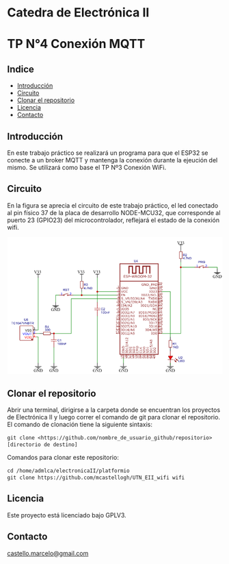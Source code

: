 <h1>Catedra de Electrónica II</h1>
<h1>TP N°4 Conexión MQTT</h1>
<h2>Indice</h2>

- [Introducción](#introducción)
- [Circuito](#circuito)
- [Clonar el repositorio](#clonar-el-repositorio)
- [Licencia](#licencia)
- [Contacto](#contacto)


## Introducción
En este trabajo práctico se realizará un programa para que el ESP32 se conecte a un broker MQTT y mantenga la conexión durante la ejeución del mismo. Se utilizará como base el TP Nº3 Conexión WiFi.



## Circuito
En la figura se aprecia el circuito de este trabajo práctico, el led conectado al pin físico 37 de la placa de desarrollo NODE-MCU32, que corresponde al puerto 23 (GPIO23) del microcontrolador, reflejará el estado de la conexión wifi.

![Circuito](./figures/schematic.png)


## Clonar el repositorio
Abrir una terminal, dirigirse a la carpeta donde se encuentran los proyectos de Electrónica II y luego  correr el comando de git para clonar el repositorio.
El comando de clonación tiene la siguiente sintaxis:

```
git clone <https://github.com/nombre_de_usuario_github/repositorio> [directorio de destino]
```
Comandos para clonar este repositorio:
```
cd /home/admlca/electronicaII/platformio
git clone https://github.com/mcastellogh/UTN_EII_wifi wifi
```


## Licencia
Este proyecto está licenciado bajo GPLV3.

## Contacto
castello.marcelo@gmail.com